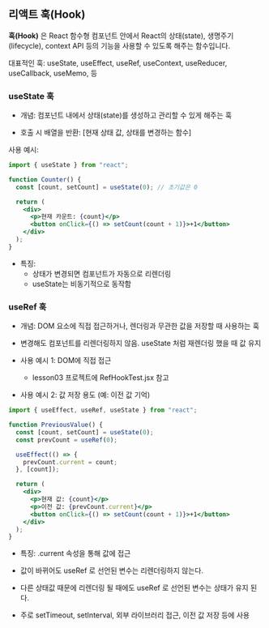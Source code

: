 ## 리액트 훅(Hook)

**훅(Hook)** 은 React 함수형 컴포넌트 안에서 React의 상태(state), 생명주기(lifecycle), context API 등의 기능을 사용할 수 있도록 해주는 함수입니다.

대표적인 훅: useState, useEffect, useRef, useContext, useReducer, useCallback, useMemo, 등

### useState 훅

- 개념:
  컴포넌트 내에서 상태(state)를 생성하고 관리할 수 있게 해주는 훅

- 호출 시 배열을 반환: [현재 상태 값, 상태를 변경하는 함수]

사용 예시:

```jsx
import { useState } from "react";

function Counter() {
  const [count, setCount] = useState(0); // 초기값은 0

  return (
    <div>
      <p>현재 카운트: {count}</p>
      <button onClick={() => setCount(count + 1)}>+1</button>
    </div>
  );
}
```

- 특징:
  - 상태가 변경되면 컴포넌트가 자동으로 리렌더링
  - useState는 비동기적으로 동작함

### useRef 훅

- 개념:
  DOM 요소에 직접 접근하거나, 렌더링과 무관한 값을 저장할 때 사용하는 훅

- 변경해도 컴포넌트를 리렌더링하지 않음. useState 처럼 재렌더링 했을 때 값 유지

- 사용 예시 1: DOM에 직접 접근

  - lesson03 프로젝트에 RefHookTest.jsx 참고

- 사용 예시 2: 값 저장 용도 (예: 이전 값 기억)

```jsx
import { useEffect, useRef, useState } from "react";

function PreviousValue() {
  const [count, setCount] = useState(0);
  const prevCount = useRef(0);

  useEffect(() => {
    prevCount.current = count;
  }, [count]);

  return (
    <div>
      <p>현재 값: {count}</p>
      <p>이전 값: {prevCount.current}</p>
      <button onClick={() => setCount(count + 1)}>+1</button>
    </div>
  );
}
```

- 특징:
  .current 속성을 통해 값에 접근

- 값이 바뀌어도 useRef 로 선언된 변수는 리렌더링하지 않는다.
- 다른 상태값 때문에 리렌더링 될 때에도 useRef 로 선언된 변수는 상태가 유지 된다.

- 주로 setTimeout, setInterval, 외부 라이브러리 접근, 이전 값 저장 등에 사용
